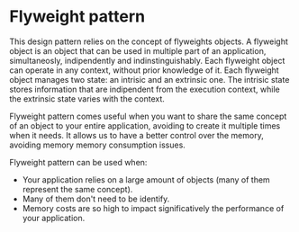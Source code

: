 # Flyweight pattern

This design pattern relies on the concept of flyweights objects. A flyweight object is an object that can be used in multiple part of an application, simultaneosly, indipendently and
indinstinguishably.
Each flyweight object can operate in any context, without prior knowledge of it.
Each flyweight object manages two state: an intrisic and an extrinsic one.
The intrisic state stores information that are indipendent from the execution context, while the extrinsic state varies with the context.

Flyweight pattern comes useful when you want to share the same concept of an object to your entire application, avoiding to create it multiple times when it needs.
It allows us to have a better control over the memory, avoiding memory memory consumption issues.

Flyweight pattern can be used when:

- Your application relies on a large amount of objects (many of them represent the same concept).
- Many of them don't need to be identify.
- Memory costs are so high to impact significatively the performance of your application.
